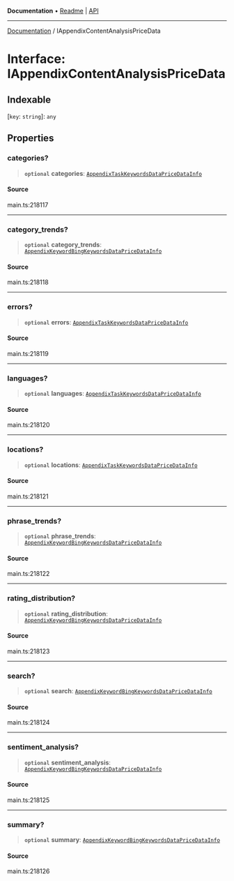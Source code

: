 **Documentation** • [Readme](../README.md) \| [API](../globals.md)

***

[Documentation](../README.md) / IAppendixContentAnalysisPriceData

# Interface: IAppendixContentAnalysisPriceData

## Indexable

 \[`key`: `string`\]: `any`

## Properties

### categories?

> **`optional`** **categories**: [`AppendixTaskKeywordsDataPriceDataInfo`](../classes/AppendixTaskKeywordsDataPriceDataInfo.md)

#### Source

main.ts:218117

***

### category\_trends?

> **`optional`** **category\_trends**: [`AppendixKeywordBingKeywordsDataPriceDataInfo`](../classes/AppendixKeywordBingKeywordsDataPriceDataInfo.md)

#### Source

main.ts:218118

***

### errors?

> **`optional`** **errors**: [`AppendixTaskKeywordsDataPriceDataInfo`](../classes/AppendixTaskKeywordsDataPriceDataInfo.md)

#### Source

main.ts:218119

***

### languages?

> **`optional`** **languages**: [`AppendixTaskKeywordsDataPriceDataInfo`](../classes/AppendixTaskKeywordsDataPriceDataInfo.md)

#### Source

main.ts:218120

***

### locations?

> **`optional`** **locations**: [`AppendixTaskKeywordsDataPriceDataInfo`](../classes/AppendixTaskKeywordsDataPriceDataInfo.md)

#### Source

main.ts:218121

***

### phrase\_trends?

> **`optional`** **phrase\_trends**: [`AppendixKeywordBingKeywordsDataPriceDataInfo`](../classes/AppendixKeywordBingKeywordsDataPriceDataInfo.md)

#### Source

main.ts:218122

***

### rating\_distribution?

> **`optional`** **rating\_distribution**: [`AppendixKeywordBingKeywordsDataPriceDataInfo`](../classes/AppendixKeywordBingKeywordsDataPriceDataInfo.md)

#### Source

main.ts:218123

***

### search?

> **`optional`** **search**: [`AppendixKeywordBingKeywordsDataPriceDataInfo`](../classes/AppendixKeywordBingKeywordsDataPriceDataInfo.md)

#### Source

main.ts:218124

***

### sentiment\_analysis?

> **`optional`** **sentiment\_analysis**: [`AppendixKeywordBingKeywordsDataPriceDataInfo`](../classes/AppendixKeywordBingKeywordsDataPriceDataInfo.md)

#### Source

main.ts:218125

***

### summary?

> **`optional`** **summary**: [`AppendixKeywordBingKeywordsDataPriceDataInfo`](../classes/AppendixKeywordBingKeywordsDataPriceDataInfo.md)

#### Source

main.ts:218126
